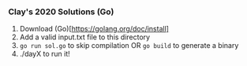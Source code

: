 ### Clay's 2020 Solutions (Go)

1. Download (Go)[https://golang.org/doc/install]
2. Add a valid input.txt file to this directory
3. `go run sol.go` to skip compilation OR `go build` to generate a binary
4. ./dayX to run it!
